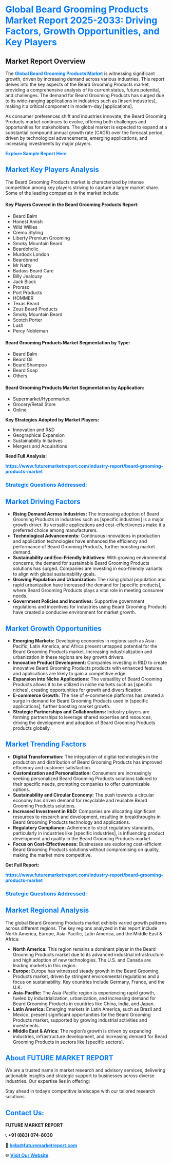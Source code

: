 <h1 style="color: #007BFF;">Global Beard Grooming Products Market Report 2025-2033: Driving Factors, Growth Opportunities, and Key Players</h1>

<section id="overview">
<h2>Market Report Overview</h2>
<p>The <a href="https://www.futuremarketreport.com/industry-report/beard-grooming-products-market" style="color: #007BFF; text-decoration: none;"><strong>Global Beard Grooming Products Market</strong></a> is witnessing significant growth, driven by increasing demand across various industries. This report delves into the key aspects of the Beard Grooming Products market, providing a comprehensive analysis of its current status, future potential, and challenges. The demand for Beard Grooming Products has surged due to its wide-ranging applications in industries such as [insert industries], making it a critical component in modern-day [applications].</p>
<p>As consumer preferences shift and industries innovate, the Beard Grooming Products market continues to evolve, offering both challenges and opportunities for stakeholders. The global market is expected to expand at a substantial compound annual growth rate (CAGR) over the forecast period, driven by technological advancements, emerging applications, and increasing investments by major players.</p>
</section>

<section id="overview">
<p><a href="https://www.futuremarketreport.com/request-sample/reportId=109810" style="color: #007BFF; text-decoration: none;"><strong>Explore Sample Report Here</strong></a></p>
</section>

<section id="key-players">
<h2 style="color: #007BFF;">Market Key Players Analysis</h2>
<p>The Beard Grooming Products market is characterized by intense competition among key players striving to capture a larger market share. Some of the leading companies in the market include:</p>
<h4>Key Players Covered in the Beard Grooming Products Report:</h4>
<ul><li>Beard Balm</li><li>Honest Amish</li><li>Wild Willies</li><li>Cremo Styling</li><li>Liberty Premium Grooming</li><li>Smoky Mountain Beard</li><li>Beardoholic</li><li>Murdock London</li><li>Beardbrand</li><li>Mr Natty</li><li>Badass Beard Care</li><li>Billy Jealousy</li><li>Jack Black</li><li>Proraso</li><li>Port Products</li><li>HOMMER</li><li>Texas Beard</li><li>Zeus Beard Products</li><li>Smoky Mountain Beard</li><li>Scotch Porter</li><li>Lush</li><li>Percy Nobleman</li></ul>
<h4>Beard Grooming Products Market Segmentation by Type:</h4>
<ul><li>Beard Balm</li><li>Beard Oil</li><li>Beard Shampoo</li><li>Beard Soap</li><li>Others</li></ul>

<h4>Beard Grooming Products Market Segmentation by Application:</h4>
<ul><li>Supermarket/Hypermarket</li><li>Grocery/Retail Store</li><li>Online</li></ul>
<p><strong>Key Strategies Adopted by Market Players:</strong></p>
<ul>
<li>Innovation and R&D</li>
<li>Geographical Expansion</li>
<li>Sustainability Initiatives</li>
<li>Mergers and Acquisitions</li>
</ul>
</section>

<section>
<p><strong>Read Full Analysis: </strong></p><a href="https://www.futuremarketreport.com/industry-report/beard-grooming-products-market" style="color: #007BFF; text-decoration: none;"><strong>https://www.futuremarketreport.com/industry-report/beard-grooming-products-market</strong></a>
<h3 style="color: #007BFF;">Strategic Questions Addressed:</h3>
</section>

<section id="driving-factors">
<h2 style="color: #007BFF;">Market Driving Factors</h2>
<ul>
<li><strong>Rising Demand Across Industries:</strong> The increasing adoption of Beard Grooming Products in industries such as [specific industries] is a major growth driver. Its versatile applications and cost-effectiveness make it a preferred choice among manufacturers.</li>
<li><strong>Technological Advancements:</strong> Continuous innovations in production and application technologies have enhanced the efficiency and performance of Beard Grooming Products, further boosting market demand.</li>
<li><strong>Sustainability and Eco-Friendly Initiatives:</strong> With growing environmental concerns, the demand for sustainable Beard Grooming Products solutions has surged. Companies are investing in eco-friendly variants to align with global sustainability goals.</li>
<li><strong>Growing Population and Urbanization:</strong> The rising global population and rapid urbanization have increased the demand for [specific products], where Beard Grooming Products plays a vital role in meeting consumer needs.</li>
<li><strong>Government Policies and Incentives:</strong> Supportive government regulations and incentives for industries using Beard Grooming Products have created a conducive environment for market growth.</li>
</ul>
</section>

<section id="growth-opportunities">
<h2 style="color: #007BFF;">Market Growth Opportunities</h2>
<ul>
<li><strong>Emerging Markets:</strong> Developing economies in regions such as Asia-Pacific, Latin America, and Africa present untapped potential for the Beard Grooming Products market. Increasing industrialization and urbanization in these regions are key growth drivers.</li>
<li><strong>Innovative Product Development:</strong> Companies investing in R&D to create innovative Beard Grooming Products products with enhanced features and applications are likely to gain a competitive edge.</li>
<li><strong>Expansion into Niche Applications:</strong> The versatility of Beard Grooming Products allows it to be utilized in niche markets such as [specific niches], creating opportunities for growth and diversification.</li>
<li><strong>E-commerce Growth:</strong> The rise of e-commerce platforms has created a surge in demand for Beard Grooming Products used in [specific applications], further boosting market growth.</li>
<li><strong>Strategic Partnerships and Collaborations:</strong> Industry players are forming partnerships to leverage shared expertise and resources, driving the development and adoption of Beard Grooming Products products globally.</li>
</ul>
</section>

<section id="trending-factors">
<h2 style="color: #007BFF;">Market Trending Factors</h2>
<ul>
<li><strong>Digital Transformation:</strong> The integration of digital technologies in the production and distribution of Beard Grooming Products has improved efficiency and customer satisfaction.</li>
<li><strong>Customization and Personalization:</strong> Consumers are increasingly seeking personalized Beard Grooming Products solutions tailored to their specific needs, prompting companies to offer customizable options.</li>
<li><strong>Sustainability and Circular Economy:</strong> The push towards a circular economy has driven demand for recyclable and reusable Beard Grooming Products solutions.</li>
<li><strong>Increased Investment in R&D:</strong> Companies are allocating significant resources to research and development, resulting in breakthroughs in Beard Grooming Products technology and applications.</li>
<li><strong>Regulatory Compliance:</strong> Adherence to strict regulatory standards, particularly in industries like [specific industries], is influencing product development and quality in the Beard Grooming Products market.</li>
<li><strong>Focus on Cost-Effectiveness:</strong> Businesses are exploring cost-efficient Beard Grooming Products solutions without compromising on quality, making the market more competitive.</li>
</ul>
</section>

<section>
<p><strong>Get Full Report: </strong></p><a href="https://www.futuremarketreport.com/industry-report/beard-grooming-products-market" style="color: #007BFF; text-decoration: none;"><strong>https://www.futuremarketreport.com/industry-report/beard-grooming-products-market</strong></a>
<h3 style="color: #007BFF;">Strategic Questions Addressed:</h3>
</section>


<section id="regional-analysis">
<h2 style="color: #007BFF;">Market Regional Analysis</h2>
<p>The global Beard Grooming Products market exhibits varied growth patterns across different regions. The key regions analyzed in this report include North America, Europe, Asia-Pacific, Latin America, and the Middle East & Africa:</p>
<ul>
<li><strong>North America:</strong> This region remains a dominant player in the Beard Grooming Products market due to its advanced industrial infrastructure and high adoption of new technologies. The U.S. and Canada are leading markets in this region.</li>
<li><strong>Europe:</strong> Europe has witnessed steady growth in the Beard Grooming Products market, driven by stringent environmental regulations and a focus on sustainability. Key countries include Germany, France, and the U.K.</li>
<li><strong>Asia-Pacific:</strong> The Asia-Pacific region is experiencing rapid growth, fueled by industrialization, urbanization, and increasing demand for Beard Grooming Products in countries like China, India, and Japan.</li>
<li><strong>Latin America:</strong> Emerging markets in Latin America, such as Brazil and Mexico, present significant opportunities for the Beard Grooming Products market, supported by growing industrial activities and investments.</li>
<li><strong>Middle East & Africa:</strong> The region’s growth is driven by expanding industries, infrastructure development, and increasing demand for Beard Grooming Products in sectors like [specific sectors].</li>
</ul>
</section>

<footer>
<h2 style="color: #007BFF;">About FUTURE MARKET REPORT</h2>
<p>We are a trusted name in market research and advisory services, delivering actionable insights and strategic support to businesses across diverse industries. Our expertise lies in offering:</p>

<p>Stay ahead in today’s competitive landscape with our tailored research solutions.</p>

<h2 style="color: #007BFF;">Contact Us:</h2>
<p><strong>FUTURE MARKET REPORT</strong></p>
<p>📞 <strong>+91 (883) 074-8030</strong></p>
<p>📧 <strong><a href="mailto:help@futuremarketreport.com" style="color: #007BFF;">help@futuremarketreport.com</a></strong></p>
<p>🌐 <strong><a href="https://www.futuremarketreport.com/" style="color: #007BFF;">Visit Our Website</a></strong></p>
</footer>